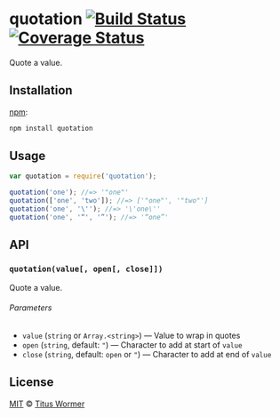 # quotation [![Build Status][travis-badge]][travis] [![Coverage Status][codecov-badge]][codecov]

Quote a value.

## Installation

[npm][]:

```bash
npm install quotation
```

## Usage

```js
var quotation = require('quotation');

quotation('one'); //=> '"one"'
quotation(['one', 'two']); //=> ['"one"', '"two"']
quotation('one', '\''); //=> '\'one\''
quotation('one', '“', '”'); //=> '“one”'
```

## API

### `quotation(value[, open[, close]])`

Quote a value.

###### Parameters

*   `value` (`string` or `Array.<string>`)
    — Value to wrap in quotes
*   `open` (`string`, default: `"`)
    — Character to add at start of `value`
*   `close` (`string`, default: `open` or `"`)
    — Character to add at end of `value`

## License

[MIT][license] © [Titus Wormer][author]

<!-- Definitions -->

[travis-badge]: https://img.shields.io/travis/wooorm/quotation.svg

[travis]: https://travis-ci.org/wooorm/quotation

[codecov-badge]: https://img.shields.io/codecov/c/github/wooorm/quotation.svg

[codecov]: https://codecov.io/github/wooorm/quotation

[npm]: https://docs.npmjs.com/cli/install

[license]: LICENSE

[author]: http://wooorm.com
